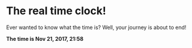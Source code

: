 # The real time clock!

Ever wanted to know what the time is? Well, your journey is about to end!

**The time is Nov 21, 2017, 21:58**